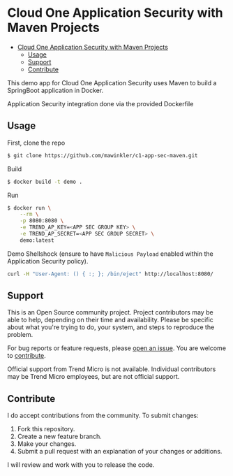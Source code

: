 # Cloud One Application Security with Maven Projects

- [Cloud One Application Security with Maven Projects](#cloud-one-application-security-with-maven-projects)
  - [Usage](#usage)
  - [Support](#support)
  - [Contribute](#contribute)

This demo app for Cloud One Application Security uses Maven to build a SpringBoot application in Docker.

Application Security integration done via the provided Dockerfile

## Usage

First, clone the repo

```sh
$ git clone https://github.com/mawinkler/c1-app-sec-maven.git
```

Build

```sh
$ docker build -t demo .
```

Run

```sh
$ docker run \
    --rm \
    -p 8080:8080 \
    -e TREND_AP_KEY=<APP SEC GROUP KEY> \
    -e TREND_AP_SECRET=<APP SEC GROUP SECRET> \
    demo:latest
```

Demo Shellshock (ensure to have `Malicious Payload` enabled within the Application Security policy).

```sh
curl -H "User-Agent: () { :; }; /bin/eject" http://localhost:8080/
```

## Support

This is an Open Source community project. Project contributors may be able to help, depending on their time and availability. Please be specific about what you're trying to do, your system, and steps to reproduce the problem.

For bug reports or feature requests, please [open an issue](../../issues). You are welcome to [contribute](#contribute).

Official support from Trend Micro is not available. Individual contributors may be Trend Micro employees, but are not official support.

## Contribute

I do accept contributions from the community. To submit changes:

1. Fork this repository.
1. Create a new feature branch.
1. Make your changes.
1. Submit a pull request with an explanation of your changes or additions.

I will review and work with you to release the code.
